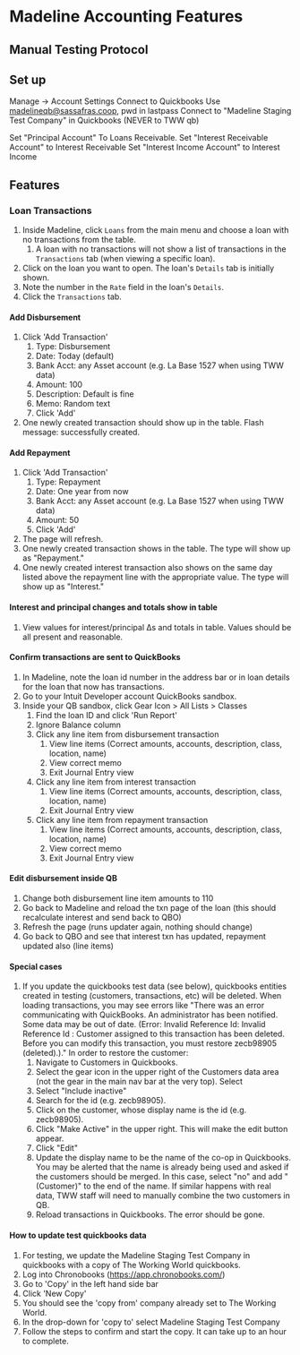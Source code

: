 # Madeline Accounting Features
## Manual Testing Protocol

## Set up
Manage -> Account Settings
Connect to Quickbooks
Use madelineqb@sassafras.coop, pwd in lastpass
Connect to "Madeline Staging Test Company" in Quickbooks (NEVER to TWW qb)

Set "Principal Account" To Loans Receivable. 
Set "Interest Receivable Account" to Interest Receivable
Set "Interest Income Account" to Interest Income

## Features
### Loan Transactions
  1. Inside Madeline, click `Loans` from the main menu and choose a loan with no transactions from the table.
     1. A loan with no transactions will not show a list of transactions in the `Transactions` tab (when viewing a specific loan).
  1. Click on the loan you want to open. The loan's `Details` tab is initially shown.
  1. Note the number in the `Rate` field in the loan's `Details`.
  2. Click the `Transactions` tab.

#### Add Disbursement
  1. Click 'Add Transaction'
     1. Type: Disbursement
     1. Date: Today (default)
     1. Bank Acct: any Asset account (e.g. La Base 1527 when using TWW data)
     1. Amount: 100
     1. Description: Default is fine
     1. Memo: Random text
     1. Click 'Add'
  1. One newly created transaction should show up in the table. Flash message: successfully created.

#### Add Repayment
  1. Click 'Add Transaction'
     1. Type: Repayment
     1. Date: One year from now
     1. Bank Acct: any Asset account (e.g. La Base 1527 when using TWW data)
     1. Amount: 50
     1. Click 'Add'
  1. The page will refresh.
  1. One newly created transaction shows in the table. The type will show up as "Repayment."
  1. One newly created interest transaction also shows on the same day listed above the repayment line with the appropriate value. The type will show up as "Interest."

#### Interest and principal changes and totals show in table
  1. View values for interest/principal ∆s and totals in table. Values should be all present and reasonable.

#### Confirm transactions are sent to QuickBooks
  1. In Madeline, note the loan id number in the address bar or in loan details for the loan that now has transactions.
  1. Go to your Intuit Developer account QuickBooks sandbox.
  1. Inside your QB sandbox, click Gear Icon > All Lists > Classes
     1. Find the loan ID and click 'Run Report'
     1. Ignore Balance column
     1. Click any line item from disbursement transaction
        1. View line items (Correct amounts, accounts, description, class, location, name)
        1. View correct memo
        1. Exit Journal Entry view
     1. Click any line item from interest transaction
        1. View line items (Correct amounts, accounts, description, class, location, name)
        1. Exit Journal Entry view
     1. Click any line item from repayment transaction
        1. View line items (Correct amounts, accounts, description, class, location, name)
        1. View correct memo
        1. Exit Journal Entry view

#### Edit disbursement inside QB
  1. Change both disbursement line item amounts to 110
  1. Go back to Madeline and reload the txn page of the loan (this should recalculate interest and send back to QBO)
  1. Refresh the page (runs updater again, nothing should change)
  1. Go back to QBO and see that interest txn has updated, repayment updated also (line items)

#### Special cases
  1. If you update the quickbooks test data (see below), quickbooks entities created in testing (customers, transactions, etc) will be deleted. When loading transactions, you may see errors like "There was an error communicating with QuickBooks. An administrator has been notified. Some data may be out of date. (Error: Invalid Reference Id: Invalid Reference Id : Customer assigned to this transaction has been deleted. Before you can modify this transaction, you must restore zecb98905 (deleted).)." In order to restore the customer:
     1. Navigate to Customers in Quickbooks. 
     1. Select the gear icon in the upper right of the Customers data area (not the gear in the main nav bar at the very top). Select 
     1. Select "Include inactive"
     1. Search for the id (e.g. zecb98905).
     1. Click on the customer, whose display name is the id (e.g. zecb98905). 
     1. Click "Make Active" in the upper right. This will make the edit button appear. 
     1. Click "Edit"
     1. Update the display name to be the name of the co-op in Quickbooks. You may be alerted that the name is already being used and asked if the customers should be merged. In this case, select "no" and add "(Customer)" to the end of the name. If similar happens with real data, TWW staff will need to manually combine the two customers in QB.  
     1. Reload transactions in Quickbooks. The error should be gone. 

#### How to update test quickbooks data
  1. For testing, we update the Madeline Staging Test Company in quickbooks with a copy of The Working World quickbooks.
  1. Log into Chronobooks (https://app.chronobooks.com/)
  1. Go to 'Copy' in the left hand side bar
  1. Click 'New Copy'
  1. You should see the 'copy from' company already set to The Working World.
  1. In the drop-down for 'copy to' select Madeline Staging Test Company
  1. Follow the steps to confirm and start the copy. It can take up to an hour to complete. 
